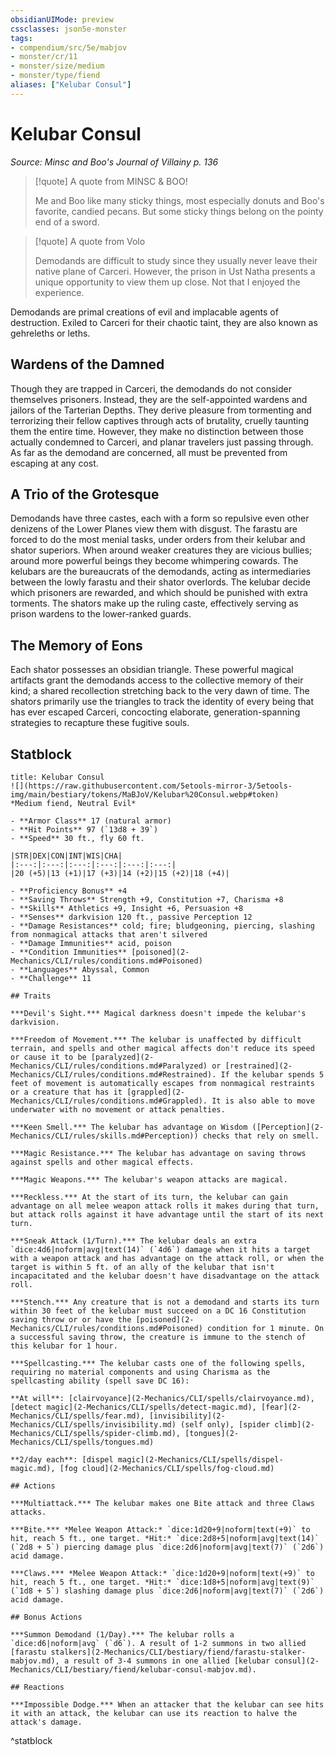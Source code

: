 ```yaml
---
obsidianUIMode: preview
cssclasses: json5e-monster
tags:
- compendium/src/5e/mabjov
- monster/cr/11
- monster/size/medium
- monster/type/fiend
aliases: ["Kelubar Consul"]
---
```

# Kelubar Consul
*Source: Minsc and Boo's Journal of Villainy p. 136*  

> [!quote] A quote from MINSC & BOO!  
> 
> Me and Boo like many sticky things, most especially donuts and Boo's favorite, candied pecans. But some sticky things belong on the pointy end of a sword.

> [!quote] A quote from Volo  
> 
> Demodands are difficult to study since they usually never leave their native plane of Carceri. However, the prison in Ust Natha presents a unique opportunity to view them up close. Not that I enjoyed the experience.

Demodands are primal creations of evil and implacable agents of destruction. Exiled to Carceri for their chaotic taint, they are also known as gehreleths or leths.

## Wardens of the Damned

Though they are trapped in Carceri, the demodands do not consider themselves prisoners. Instead, they are the self-appointed wardens and jailors of the Tarterian Depths. They derive pleasure from tormenting and terrorizing their fellow captives through acts of brutality, cruelly taunting them the entire time. However, they make no distinction between those actually condemned to Carceri, and planar travelers just passing through. As far as the demodand are concerned, all must be prevented from escaping at any cost.

## A Trio of the Grotesque

Demodands have three castes, each with a form so repulsive even other denizens of the Lower Planes view them with disgust. The farastu are forced to do the most menial tasks, under orders from their kelubar and shator superiors. When around weaker creatures they are vicious bullies; around more powerful beings they become whimpering cowards. The kelubars are the bureaucrats of the demodands, acting as intermediaries between the lowly farastu and their shator overlords. The kelubar decide which prisoners are rewarded, and which should be punished with extra torments. The shators make up the ruling caste, effectively serving as prison wardens to the lower-ranked guards.

## The Memory of Eons

Each shator possesses an obsidian triangle. These powerful magical artifacts grant the demodands access to the collective memory of their kind; a shared recollection stretching back to the very dawn of time. The shators primarily use the triangles to track the identity of every being that has ever escaped Carceri, concocting elaborate, generation-spanning strategies to recapture these fugitive souls.

## Statblock

```ad-statblock
title: Kelubar Consul
![](https://raw.githubusercontent.com/5etools-mirror-3/5etools-img/main/bestiary/tokens/MaBJoV/Kelubar%20Consul.webp#token)
*Medium fiend, Neutral Evil*

- **Armor Class** 17 (natural armor)
- **Hit Points** 97 (`13d8 + 39`)
- **Speed** 30 ft., fly 60 ft.

|STR|DEX|CON|INT|WIS|CHA|
|:---:|:---:|:---:|:---:|:---:|:---:|
|20 (+5)|13 (+1)|17 (+3)|14 (+2)|15 (+2)|18 (+4)|

- **Proficiency Bonus** +4
- **Saving Throws** Strength +9, Constitution +7, Charisma +8
- **Skills** Athletics +9, Insight +6, Persuasion +8
- **Senses** darkvision 120 ft., passive Perception 12
- **Damage Resistances** cold; fire; bludgeoning, piercing, slashing from nonmagical attacks that aren't silvered
- **Damage Immunities** acid, poison
- **Condition Immunities** [poisoned](2-Mechanics/CLI/rules/conditions.md#Poisoned)
- **Languages** Abyssal, Common
- **Challenge** 11

## Traits

***Devil's Sight.*** Magical darkness doesn't impede the kelubar's darkvision.

***Freedom of Movement.*** The kelubar is unaffected by difficult terrain, and spells and other magical affects don't reduce its speed or cause it to be [paralyzed](2-Mechanics/CLI/rules/conditions.md#Paralyzed) or [restrained](2-Mechanics/CLI/rules/conditions.md#Restrained). If the kelubar spends 5 feet of movement is automatically escapes from nonmagical restraints or a creature that has it [grappled](2-Mechanics/CLI/rules/conditions.md#Grappled). It is also able to move underwater with no movement or attack penalties.

***Keen Smell.*** The kelubar has advantage on Wisdom ([Perception](2-Mechanics/CLI/rules/skills.md#Perception)) checks that rely on smell.

***Magic Resistance.*** The kelubar has advantage on saving throws against spells and other magical effects.

***Magic Weapons.*** The kelubar's weapon attacks are magical.

***Reckless.*** At the start of its turn, the kelubar can gain advantage on all melee weapon attack rolls it makes during that turn, but attack rolls against it have advantage until the start of its next turn.

***Sneak Attack (1/Turn).*** The kelubar deals an extra `dice:4d6|noform|avg|text(14)` (`4d6`) damage when it hits a target with a weapon attack and has advantage on the attack roll, or when the target is within 5 ft. of an ally of the kelubar that isn't incapacitated and the kelubar doesn't have disadvantage on the attack roll.

***Stench.*** Any creature that is not a demodand and starts its turn within 30 feet of the kelubar must succeed on a DC 16 Constitution saving throw or or have the [poisoned](2-Mechanics/CLI/rules/conditions.md#Poisoned) condition for 1 minute. On a successful saving throw, the creature is immune to the stench of this kelubar for 1 hour.

***Spellcasting.*** The kelubar casts one of the following spells, requiring no material components and using Charisma as the spellcasting ability (spell save DC 16):

**At will**: [clairvoyance](2-Mechanics/CLI/spells/clairvoyance.md), [detect magic](2-Mechanics/CLI/spells/detect-magic.md), [fear](2-Mechanics/CLI/spells/fear.md), [invisibility](2-Mechanics/CLI/spells/invisibility.md) (self only), [spider climb](2-Mechanics/CLI/spells/spider-climb.md), [tongues](2-Mechanics/CLI/spells/tongues.md)

**2/day each**: [dispel magic](2-Mechanics/CLI/spells/dispel-magic.md), [fog cloud](2-Mechanics/CLI/spells/fog-cloud.md)

## Actions

***Multiattack.*** The kelubar makes one Bite attack and three Claws attacks.

***Bite.*** *Melee Weapon Attack:* `dice:1d20+9|noform|text(+9)` to hit, reach 5 ft., one target. *Hit:* `dice:2d8+5|noform|avg|text(14)` (`2d8 + 5`) piercing damage plus `dice:2d6|noform|avg|text(7)` (`2d6`) acid damage.

***Claws.*** *Melee Weapon Attack:* `dice:1d20+9|noform|text(+9)` to hit, reach 5 ft., one target. *Hit:* `dice:1d8+5|noform|avg|text(9)` (`1d8 + 5`) slashing damage plus `dice:2d6|noform|avg|text(7)` (`2d6`) acid damage.

## Bonus Actions

***Summon Demodand (1/Day).*** The kelubar rolls a `dice:d6|noform|avg` (`d6`). A result of 1-2 summons in two allied [farastu stalkers](2-Mechanics/CLI/bestiary/fiend/farastu-stalker-mabjov.md), a result of 3-4 summons in one allied [kelubar consul](2-Mechanics/CLI/bestiary/fiend/kelubar-consul-mabjov.md).

## Reactions

***Impossible Dodge.*** When an attacker that the kelubar can see hits it with an attack, the kelubar can use its reaction to halve the attack's damage.
```
^statblock